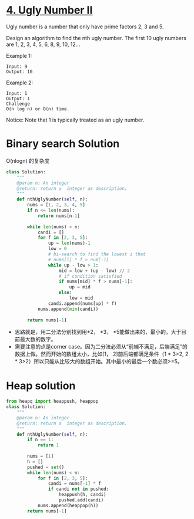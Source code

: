 # [4. Ugly Number II](https://www.lintcode.com/problem/ugly-number-ii/description)

Ugly number is a number that only have prime factors 2, 3 and 5.

Design an algorithm to find the nth ugly number. The first 10 ugly numbers are 1, 2, 3, 4, 5, 6, 8, 9, 10, 12...

Example 1:
```
Input: 9
Output: 10
```
Example 2:
```
Input: 1
Output: 1
Challenge
O(n log n) or O(n) time.
```
Notice: Note that 1 is typically treated as an ugly number.

# Binary search Solution
O(nlogn) 的复杂度
```python
class Solution:
    """
    @param n: An integer
    @return: return a  integer as description.
    """
    def nthUglyNumber(self, n):
        nums = [1, 2, 3, 4, 5]
        if n <= len(nums):
            return nums[n-1]
            
        while len(nums) < n:
            candi = []
            for f in [2, 3, 5]:
                up = len(nums)-1
                low = 0
                # bi-search to find the lowest i that
                # nums[i] * f > num[-1]
                while up - low > 1:
                    mid = low + (up - low) // 2
                    # if condition satisfied
                    if nums[mid] * f > nums[-1]:
                        up = mid
                    else:
                        low = mid
                candi.append(nums[up] * f)
            nums.append(min(candi))
            
        return nums[-1]
```
- 思路就是，用二分法分别找到用*2， *3， *5能做出来的，最小的，大于目前最大数的数字。
- 需要注意的点是corner case。因为二分法必须从“前端不满足，后端满足”的数据上做。然而开始的数组太小，比如[1， 2]前后端都满足条件（1 * 3>2, 2 * 3>2）所以只能从比较大的数组开始。其中最小的最后一个数必须>=5。

# Heap solution
```python
from heapq import heappush, heappop
class Solution:
    """
    @param n: An integer
    @return: return a  integer as description.
    """
    def nthUglyNumber(self, n):
        if n == 1:
            return 1
            
        nums = [1]
        h = []
        pushed = set()
        while len(nums) < n:
            for f in [2, 3, 5]:
                candi = nums[-1] * f
                if candi not in pushed:
                    heappush(h, candi)
                    pushed.add(candi)
            nums.append(heappop(h))
        return nums[-1]            
```
